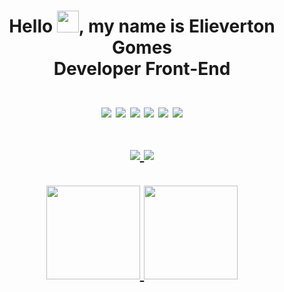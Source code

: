 <h1 align="center">
Hello <img width="35px" src="https://raw.githubusercontent.com/MartinHeinz/MartinHeinz/master/wave.gif"/>, my name is Elieverton Gomes<br>Developer Front-End
<br/><br/>
<div align="center">
<img src="https://elievertongomes.site/images/html5-1.png"/>
<img src="https://elievertongomes.site/images/css3-1.png"/>
<img src="https://elievertongomes.site/images/js5-1.png"/>
<img src="https://elievertongomes.site/images/react-1.png"/>
<img src="https://elievertongomes.site/images/jquery-1.png"/>
<img src="https://elievertongomes.site/images/boostrap-1.png"/>
<br/><br/>
</div
<div align="center">
<a href="https://www.linkedin.com/in/elieverton-gomes-320b2223a/">
<img   src="https://camo.githubusercontent.com/c00f87aeebbec37f3ee0857cc4c20b21fefde8a96caf4744383ebfe44a47fe3f/68747470733a2f2f696d672e736869656c64732e696f2f62616467652f2d4c696e6b6564496e2d2532333030373742353f7374796c653d666f722d7468652d6261646765266c6f676f3d6c696e6b6564696e266c6f676f436f6c6f723d7768697465"/>
</a>
<a href="mailto:elievertongomesff@gmail.com">
<img   src="https://camo.githubusercontent.com/927d6b3961fa048ff7303daf291cb5869dfa25018997cf8c1373c2f6a85b1458/68747470733a2f2f696d672e736869656c64732e696f2f62616467652f2d476d61696c2d2532333333333f7374796c653d666f722d7468652d6261646765266c6f676f3d676d61696c266c6f676f436f6c6f723d7768697465"/>
<br/><br/>
</a>
</div>
<div align="center">
<a href="https://github.com/Elieverton6">
<img height="150em" src="https://github-readme-stats.vercel.app/api?username=Elieverton6&count_private=true&include_all_commits=true&show_icons=true&theme=dracula&hide_border=false&show_owner=true"/>
<img height="150em" src="https://github-readme-stats.vercel.app/api/top-langs/?username=Elieverton6&theme=dracula&hide_border=false&&layout=compact"/>
</a>
</div>
</h1>
